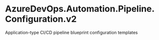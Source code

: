 # AzureDevOps.Automation.Pipeline.Configuration.v2
Application-type CI/CD pipeline blueprint configuration templates
